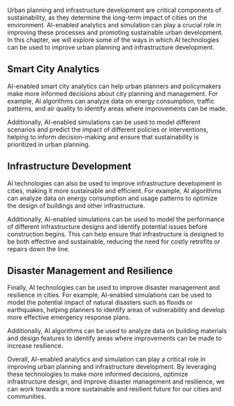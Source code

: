 
Urban planning and infrastructure development are critical components of sustainability, as they determine the long-term impact of cities on the environment. AI-enabled analytics and simulation can play a crucial role in improving these processes and promoting sustainable urban development. In this chapter, we will explore some of the ways in which AI technologies can be used to improve urban planning and infrastructure development.

Smart City Analytics
--------------------

AI-enabled smart city analytics can help urban planners and policymakers make more informed decisions about city planning and management. For example, AI algorithms can analyze data on energy consumption, traffic patterns, and air quality to identify areas where improvements can be made.

Additionally, AI-enabled simulations can be used to model different scenarios and predict the impact of different policies or interventions, helping to inform decision-making and ensure that sustainability is prioritized in urban planning.

Infrastructure Development
--------------------------

AI technologies can also be used to improve infrastructure development in cities, making it more sustainable and efficient. For example, AI algorithms can analyze data on energy consumption and usage patterns to optimize the design of buildings and other infrastructure.

Additionally, AI-enabled simulations can be used to model the performance of different infrastructure designs and identify potential issues before construction begins. This can help ensure that infrastructure is designed to be both effective and sustainable, reducing the need for costly retrofits or repairs down the line.

Disaster Management and Resilience
----------------------------------

Finally, AI technologies can be used to improve disaster management and resilience in cities. For example, AI-enabled simulations can be used to model the potential impact of natural disasters such as floods or earthquakes, helping planners to identify areas of vulnerability and develop more effective emergency response plans.

Additionally, AI algorithms can be used to analyze data on building materials and design features to identify areas where improvements can be made to increase resilience.

Overall, AI-enabled analytics and simulation can play a critical role in improving urban planning and infrastructure development. By leveraging these technologies to make more informed decisions, optimize infrastructure design, and improve disaster management and resilience, we can work towards a more sustainable and resilient future for our cities and communities.
